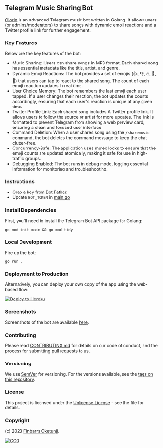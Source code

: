 ## Telegram Music Sharing Bot

[Olorin](https://www.wordhippo.com/what-is/the-meaning-of/yoruba-word-c156a5b85a427c85b7e23dba1c2d8187b7860ad7.html) is an advanced Telegram music bot written in Golang. It allows users (or admins/moderators) to share songs with dynamic emoji reactions and a Twitter profile link for further engagement.

### Key Features

Below are the key features of the bot:

* Music Sharing: Users can share songs in MP3 format. Each shared song has essential metadata like the title, artist, and genre.
* Dynamic Emoji Reactions: The bot provides a set of emojis (👍, 👎, 🔥, 🥰, 🚀) that users can tap to react to the shared song. The count of each emoji reaction updates in real time.
* User Choice Memory: The bot remembers the last emoji each user tapped. If a user changes their reaction, the bot updates the counts accordingly, ensuring that each user's reaction is unique at any given time.
* Twitter Profile Link: Each shared song includes A Twitter profile link. It allows users to follow the source or artist for more updates. The link is formatted to prevent Telegram from showing a web preview card, ensuring a clean and focused user interface.
* Command Deletion: When a user shares song using the `/sharemusic` command, the bot deletes the command message to keep the chat clutter-free.
* Concurrency-Safe: The application uses mutex locks to ensure that the emoji counts are updated atomically, making it safe for use in high-traffic groups.
* Debugging Enabled: The bot runs in debug mode, logging essential information for monitoring and troubleshooting.

### Instructions

- Grab a key from [Bot Father](https://telegram.me/BotFather).
- Update `BOT_TOKEN` in [main.go](./main.go)

### Install Dependencies

First, you'll need to install the Telegram Bot API package for Golang:

```shell
go mod init main && go mod tidy
```

### Local Development

Fire up the bot:

```shell
go run .
```

### Deployment to Production

Alternatively, you can deploy your own copy of the app using the web-based flow:

[![Deploy to Heroku](https://www.herokucdn.com/deploy/button.png)](https://heroku.com/deploy)

### Screenshots

Screenshots of the bot are available [here](./screenshots/).

### Contributing

Please read [CONTRIBUTING.md](https://gist.github.com/PurpleBooth/b24679402957c63ec426) for details on our code of conduct, and the process for submitting pull requests to us.

### Versioning

We use [SemVer](http://semver.org/) for versioning. For the versions available, see the [tags on this repository](https://github.com/moatsystems/imdb_scrapy/tags).

### License

This project is licensed under the [Unlicense License](LICENSE) - see the file for details.

### Copyright

(c) 2023 [Finbarrs Oketunji](https://finbarrs.eu).

[![CC0](http://mirrors.creativecommons.org/presskit/buttons/88x31/svg/cc-zero.svg)](LICENSE)
